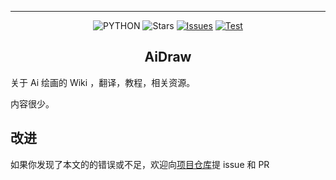 ------------------------------------

<p align="center">
  <img src="https://img.shields.io/badge/USE-MKdocs-green" alt="PYTHON" >
  <img src="https://img.shields.io/github/stars/sudoskys/AiDraw.svg" alt="Stars">
  <a href="https://github.com/sudoskys/AiDraw/issues"><img src="https://img.shields.io/github/issues/sudoskys/AiDraw" alt="Issues"></a>
  <a href="https://github.com/sudoskys/AiDraw/actions/workflows/ci.yml"><img src="https://github.com/sudoskys/AiDraw/actions/workflows/ci.yml/badge.svg" alt="Test"></a>
</p>

<h2 align="center">AiDraw</h2>

关于 Ai 绘画的 Wiki ，翻译，教程，相关资源。

内容很少。

## 改进

如果你发现了本文的的错误或不足，欢迎向[项目仓库](https://github.com/sudoskys/AiDraw/)提 issue 和 PR